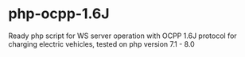 # php-ocpp-1.6J
Ready php script for WS server operation with OCPP 1.6J protocol for charging electric vehicles, tested on php version 7.1 - 8.0
